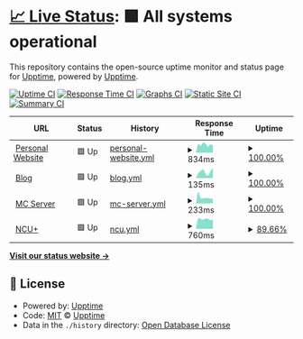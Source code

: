 # [📈 Live Status](https://blog.ppodds.website/Uptime/): <!--live status--> **🟩 All systems operational**

This repository contains the open-source uptime monitor and status page for [Upptime](https://upptime.js.org), powered by [Upptime](https://github.com/upptime/upptime).

[![Uptime CI](https://github.com/ppodds/MCServerUptime/workflows/Uptime%20CI/badge.svg)](https://github.com/ppodds/MCServerUptime/actions?query=workflow%3A%22Uptime+CI%22)
[![Response Time CI](https://github.com/ppodds/MCServerUptime/workflows/Response%20Time%20CI/badge.svg)](https://github.com/ppodds/MCServerUptime/actions?query=workflow%3A%22Response+Time+CI%22)
[![Graphs CI](https://github.com/ppodds/MCServerUptime/workflows/Graphs%20CI/badge.svg)](https://github.com/ppodds/MCServerUptime/actions?query=workflow%3A%22Graphs+CI%22)
[![Static Site CI](https://github.com/ppodds/MCServerUptime/workflows/Static%20Site%20CI/badge.svg)](https://github.com/ppodds/MCServerUptime/actions?query=workflow%3A%22Static+Site+CI%22)
[![Summary CI](https://github.com/ppodds/MCServerUptime/workflows/Summary%20CI/badge.svg)](https://github.com/ppodds/MCServerUptime/actions?query=workflow%3A%22Summary+CI%22)

<!--start: status pages-->
<!-- This summary is generated by Upptime (https://github.com/upptime/upptime) -->
<!-- Do not edit this manually, your changes will be overwritten -->
<!-- prettier-ignore -->
| URL | Status | History | Response Time | Uptime |
| --- | ------ | ------- | ------------- | ------ |
| <img alt="" src="https://icons.duckduckgo.com/ip3/ppodds.cc.ico" height="13"> [Personal Website](https://ppodds.cc) | 🟩 Up | [personal-website.yml](https://github.com/ppodds/Uptime/commits/HEAD/history/personal-website.yml) | <details><summary><img alt="Response time graph" src="./graphs/personal-website/response-time-week.png" height="20"> 834ms</summary><br><a href="https://ppodds.github.io/Uptime/history/personal-website"><img alt="Response time 971" src="https://img.shields.io/endpoint?url=https%3A%2F%2Fraw.githubusercontent.com%2Fppodds%2FUptime%2FHEAD%2Fapi%2Fpersonal-website%2Fresponse-time.json"></a><br><a href="https://ppodds.github.io/Uptime/history/personal-website"><img alt="24-hour response time 713" src="https://img.shields.io/endpoint?url=https%3A%2F%2Fraw.githubusercontent.com%2Fppodds%2FUptime%2FHEAD%2Fapi%2Fpersonal-website%2Fresponse-time-day.json"></a><br><a href="https://ppodds.github.io/Uptime/history/personal-website"><img alt="7-day response time 834" src="https://img.shields.io/endpoint?url=https%3A%2F%2Fraw.githubusercontent.com%2Fppodds%2FUptime%2FHEAD%2Fapi%2Fpersonal-website%2Fresponse-time-week.json"></a><br><a href="https://ppodds.github.io/Uptime/history/personal-website"><img alt="30-day response time 832" src="https://img.shields.io/endpoint?url=https%3A%2F%2Fraw.githubusercontent.com%2Fppodds%2FUptime%2FHEAD%2Fapi%2Fpersonal-website%2Fresponse-time-month.json"></a><br><a href="https://ppodds.github.io/Uptime/history/personal-website"><img alt="1-year response time 971" src="https://img.shields.io/endpoint?url=https%3A%2F%2Fraw.githubusercontent.com%2Fppodds%2FUptime%2FHEAD%2Fapi%2Fpersonal-website%2Fresponse-time-year.json"></a></details> | <details><summary><a href="https://ppodds.github.io/Uptime/history/personal-website">100.00%</a></summary><a href="https://ppodds.github.io/Uptime/history/personal-website"><img alt="All-time uptime 98.24%" src="https://img.shields.io/endpoint?url=https%3A%2F%2Fraw.githubusercontent.com%2Fppodds%2FUptime%2FHEAD%2Fapi%2Fpersonal-website%2Fuptime.json"></a><br><a href="https://ppodds.github.io/Uptime/history/personal-website"><img alt="24-hour uptime 100.00%" src="https://img.shields.io/endpoint?url=https%3A%2F%2Fraw.githubusercontent.com%2Fppodds%2FUptime%2FHEAD%2Fapi%2Fpersonal-website%2Fuptime-day.json"></a><br><a href="https://ppodds.github.io/Uptime/history/personal-website"><img alt="7-day uptime 100.00%" src="https://img.shields.io/endpoint?url=https%3A%2F%2Fraw.githubusercontent.com%2Fppodds%2FUptime%2FHEAD%2Fapi%2Fpersonal-website%2Fuptime-week.json"></a><br><a href="https://ppodds.github.io/Uptime/history/personal-website"><img alt="30-day uptime 99.73%" src="https://img.shields.io/endpoint?url=https%3A%2F%2Fraw.githubusercontent.com%2Fppodds%2FUptime%2FHEAD%2Fapi%2Fpersonal-website%2Fuptime-month.json"></a><br><a href="https://ppodds.github.io/Uptime/history/personal-website"><img alt="1-year uptime 98.24%" src="https://img.shields.io/endpoint?url=https%3A%2F%2Fraw.githubusercontent.com%2Fppodds%2FUptime%2FHEAD%2Fapi%2Fpersonal-website%2Fuptime-year.json"></a></details>
| <img alt="" src="https://icons.duckduckgo.com/ip3/blog.ppodds.cc.ico" height="13"> [Blog](https://blog.ppodds.cc) | 🟩 Up | [blog.yml](https://github.com/ppodds/Uptime/commits/HEAD/history/blog.yml) | <details><summary><img alt="Response time graph" src="./graphs/blog/response-time-week.png" height="20"> 135ms</summary><br><a href="https://ppodds.github.io/Uptime/history/blog"><img alt="Response time 162" src="https://img.shields.io/endpoint?url=https%3A%2F%2Fraw.githubusercontent.com%2Fppodds%2FUptime%2FHEAD%2Fapi%2Fblog%2Fresponse-time.json"></a><br><a href="https://ppodds.github.io/Uptime/history/blog"><img alt="24-hour response time 219" src="https://img.shields.io/endpoint?url=https%3A%2F%2Fraw.githubusercontent.com%2Fppodds%2FUptime%2FHEAD%2Fapi%2Fblog%2Fresponse-time-day.json"></a><br><a href="https://ppodds.github.io/Uptime/history/blog"><img alt="7-day response time 135" src="https://img.shields.io/endpoint?url=https%3A%2F%2Fraw.githubusercontent.com%2Fppodds%2FUptime%2FHEAD%2Fapi%2Fblog%2Fresponse-time-week.json"></a><br><a href="https://ppodds.github.io/Uptime/history/blog"><img alt="30-day response time 128" src="https://img.shields.io/endpoint?url=https%3A%2F%2Fraw.githubusercontent.com%2Fppodds%2FUptime%2FHEAD%2Fapi%2Fblog%2Fresponse-time-month.json"></a><br><a href="https://ppodds.github.io/Uptime/history/blog"><img alt="1-year response time 162" src="https://img.shields.io/endpoint?url=https%3A%2F%2Fraw.githubusercontent.com%2Fppodds%2FUptime%2FHEAD%2Fapi%2Fblog%2Fresponse-time-year.json"></a></details> | <details><summary><a href="https://ppodds.github.io/Uptime/history/blog">100.00%</a></summary><a href="https://ppodds.github.io/Uptime/history/blog"><img alt="All-time uptime 99.96%" src="https://img.shields.io/endpoint?url=https%3A%2F%2Fraw.githubusercontent.com%2Fppodds%2FUptime%2FHEAD%2Fapi%2Fblog%2Fuptime.json"></a><br><a href="https://ppodds.github.io/Uptime/history/blog"><img alt="24-hour uptime 100.00%" src="https://img.shields.io/endpoint?url=https%3A%2F%2Fraw.githubusercontent.com%2Fppodds%2FUptime%2FHEAD%2Fapi%2Fblog%2Fuptime-day.json"></a><br><a href="https://ppodds.github.io/Uptime/history/blog"><img alt="7-day uptime 100.00%" src="https://img.shields.io/endpoint?url=https%3A%2F%2Fraw.githubusercontent.com%2Fppodds%2FUptime%2FHEAD%2Fapi%2Fblog%2Fuptime-week.json"></a><br><a href="https://ppodds.github.io/Uptime/history/blog"><img alt="30-day uptime 100.00%" src="https://img.shields.io/endpoint?url=https%3A%2F%2Fraw.githubusercontent.com%2Fppodds%2FUptime%2FHEAD%2Fapi%2Fblog%2Fuptime-month.json"></a><br><a href="https://ppodds.github.io/Uptime/history/blog"><img alt="1-year uptime 99.96%" src="https://img.shields.io/endpoint?url=https%3A%2F%2Fraw.githubusercontent.com%2Fppodds%2FUptime%2FHEAD%2Fapi%2Fblog%2Fuptime-year.json"></a></details>
| <img alt="" src="https://icons.duckduckgo.com/ip3/null.ico" height="13"> [MC Server](ppodds.cc) | 🟩 Up | [mc-server.yml](https://github.com/ppodds/Uptime/commits/HEAD/history/mc-server.yml) | <details><summary><img alt="Response time graph" src="./graphs/mc-server/response-time-week.png" height="20"> 233ms</summary><br><a href="https://ppodds.github.io/Uptime/history/mc-server"><img alt="Response time 202" src="https://img.shields.io/endpoint?url=https%3A%2F%2Fraw.githubusercontent.com%2Fppodds%2FUptime%2FHEAD%2Fapi%2Fmc-server%2Fresponse-time.json"></a><br><a href="https://ppodds.github.io/Uptime/history/mc-server"><img alt="24-hour response time 181" src="https://img.shields.io/endpoint?url=https%3A%2F%2Fraw.githubusercontent.com%2Fppodds%2FUptime%2FHEAD%2Fapi%2Fmc-server%2Fresponse-time-day.json"></a><br><a href="https://ppodds.github.io/Uptime/history/mc-server"><img alt="7-day response time 233" src="https://img.shields.io/endpoint?url=https%3A%2F%2Fraw.githubusercontent.com%2Fppodds%2FUptime%2FHEAD%2Fapi%2Fmc-server%2Fresponse-time-week.json"></a><br><a href="https://ppodds.github.io/Uptime/history/mc-server"><img alt="30-day response time 220" src="https://img.shields.io/endpoint?url=https%3A%2F%2Fraw.githubusercontent.com%2Fppodds%2FUptime%2FHEAD%2Fapi%2Fmc-server%2Fresponse-time-month.json"></a><br><a href="https://ppodds.github.io/Uptime/history/mc-server"><img alt="1-year response time 202" src="https://img.shields.io/endpoint?url=https%3A%2F%2Fraw.githubusercontent.com%2Fppodds%2FUptime%2FHEAD%2Fapi%2Fmc-server%2Fresponse-time-year.json"></a></details> | <details><summary><a href="https://ppodds.github.io/Uptime/history/mc-server">100.00%</a></summary><a href="https://ppodds.github.io/Uptime/history/mc-server"><img alt="All-time uptime 68.02%" src="https://img.shields.io/endpoint?url=https%3A%2F%2Fraw.githubusercontent.com%2Fppodds%2FUptime%2FHEAD%2Fapi%2Fmc-server%2Fuptime.json"></a><br><a href="https://ppodds.github.io/Uptime/history/mc-server"><img alt="24-hour uptime 100.00%" src="https://img.shields.io/endpoint?url=https%3A%2F%2Fraw.githubusercontent.com%2Fppodds%2FUptime%2FHEAD%2Fapi%2Fmc-server%2Fuptime-day.json"></a><br><a href="https://ppodds.github.io/Uptime/history/mc-server"><img alt="7-day uptime 100.00%" src="https://img.shields.io/endpoint?url=https%3A%2F%2Fraw.githubusercontent.com%2Fppodds%2FUptime%2FHEAD%2Fapi%2Fmc-server%2Fuptime-week.json"></a><br><a href="https://ppodds.github.io/Uptime/history/mc-server"><img alt="30-day uptime 99.46%" src="https://img.shields.io/endpoint?url=https%3A%2F%2Fraw.githubusercontent.com%2Fppodds%2FUptime%2FHEAD%2Fapi%2Fmc-server%2Fuptime-month.json"></a><br><a href="https://ppodds.github.io/Uptime/history/mc-server"><img alt="1-year uptime 68.02%" src="https://img.shields.io/endpoint?url=https%3A%2F%2Fraw.githubusercontent.com%2Fppodds%2FUptime%2FHEAD%2Fapi%2Fmc-server%2Fuptime-year.json"></a></details>
| <img alt="" src="https://icons.duckduckgo.com/ip3/ncuplus.ppodds.cc.ico" height="13"> [NCU+](https://ncuplus.ppodds.cc) | 🟩 Up | [ncu.yml](https://github.com/ppodds/Uptime/commits/HEAD/history/ncu.yml) | <details><summary><img alt="Response time graph" src="./graphs/ncu/response-time-week.png" height="20"> 760ms</summary><br><a href="https://ppodds.github.io/Uptime/history/ncu"><img alt="Response time 615" src="https://img.shields.io/endpoint?url=https%3A%2F%2Fraw.githubusercontent.com%2Fppodds%2FUptime%2FHEAD%2Fapi%2Fncu%2Fresponse-time.json"></a><br><a href="https://ppodds.github.io/Uptime/history/ncu"><img alt="24-hour response time 727" src="https://img.shields.io/endpoint?url=https%3A%2F%2Fraw.githubusercontent.com%2Fppodds%2FUptime%2FHEAD%2Fapi%2Fncu%2Fresponse-time-day.json"></a><br><a href="https://ppodds.github.io/Uptime/history/ncu"><img alt="7-day response time 760" src="https://img.shields.io/endpoint?url=https%3A%2F%2Fraw.githubusercontent.com%2Fppodds%2FUptime%2FHEAD%2Fapi%2Fncu%2Fresponse-time-week.json"></a><br><a href="https://ppodds.github.io/Uptime/history/ncu"><img alt="30-day response time 722" src="https://img.shields.io/endpoint?url=https%3A%2F%2Fraw.githubusercontent.com%2Fppodds%2FUptime%2FHEAD%2Fapi%2Fncu%2Fresponse-time-month.json"></a><br><a href="https://ppodds.github.io/Uptime/history/ncu"><img alt="1-year response time 615" src="https://img.shields.io/endpoint?url=https%3A%2F%2Fraw.githubusercontent.com%2Fppodds%2FUptime%2FHEAD%2Fapi%2Fncu%2Fresponse-time-year.json"></a></details> | <details><summary><a href="https://ppodds.github.io/Uptime/history/ncu">89.66%</a></summary><a href="https://ppodds.github.io/Uptime/history/ncu"><img alt="All-time uptime 99.23%" src="https://img.shields.io/endpoint?url=https%3A%2F%2Fraw.githubusercontent.com%2Fppodds%2FUptime%2FHEAD%2Fapi%2Fncu%2Fuptime.json"></a><br><a href="https://ppodds.github.io/Uptime/history/ncu"><img alt="24-hour uptime 75.60%" src="https://img.shields.io/endpoint?url=https%3A%2F%2Fraw.githubusercontent.com%2Fppodds%2FUptime%2FHEAD%2Fapi%2Fncu%2Fuptime-day.json"></a><br><a href="https://ppodds.github.io/Uptime/history/ncu"><img alt="7-day uptime 89.66%" src="https://img.shields.io/endpoint?url=https%3A%2F%2Fraw.githubusercontent.com%2Fppodds%2FUptime%2FHEAD%2Fapi%2Fncu%2Fuptime-week.json"></a><br><a href="https://ppodds.github.io/Uptime/history/ncu"><img alt="30-day uptime 97.53%" src="https://img.shields.io/endpoint?url=https%3A%2F%2Fraw.githubusercontent.com%2Fppodds%2FUptime%2FHEAD%2Fapi%2Fncu%2Fuptime-month.json"></a><br><a href="https://ppodds.github.io/Uptime/history/ncu"><img alt="1-year uptime 99.23%" src="https://img.shields.io/endpoint?url=https%3A%2F%2Fraw.githubusercontent.com%2Fppodds%2FUptime%2FHEAD%2Fapi%2Fncu%2Fuptime-year.json"></a></details>

<!--end: status pages-->

[**Visit our status website →**](https://blog.ppodds.cc/Uptime/)

## 📄 License

- Powered by: [Upptime](https://github.com/upptime/upptime)
- Code: [MIT](./LICENSE) © [Upptime](https://upptime.js.org)
- Data in the `./history` directory: [Open Database License](https://opendatacommons.org/licenses/odbl/1-0/)
